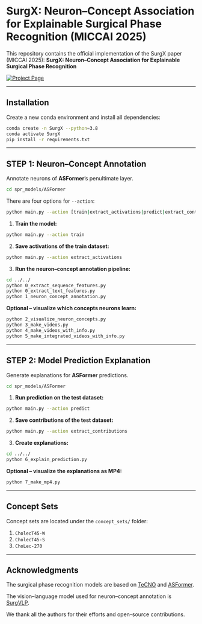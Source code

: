 # SurgX: Neuron–Concept Association for Explainable Surgical Phase Recognition (MICCAI 2025)

This repository contains the official implementation of the SurgX paper (MICCAI 2025):
**SurgX: Neuron–Concept Association for Explainable Surgical Phase Recognition**

[![Project Page](https://img.shields.io/badge/Project-Page-green)](https://ailab-kyunghee.github.io/SurgX)

---

## Installation

Create a new conda environment and install all dependencies:

```bash
conda create -n SurgX --python=3.8
conda activate SurgX
pip install -r requirements.txt
```

---

## STEP 1: Neuron–Concept Annotation

Annotate neurons of **ASFormer**’s penultimate layer.

```bash
cd spr_models/ASFormer
```

There are four options for `--action`:

```bash
python main.py --action [train|extract_activations|predict|extract_contributions]
```

1. **Train the model:**

```bash
python main.py --action train
```

2. **Save activations of the train dataset:**

```bash
python main.py --action extract_activations
```

3. **Run the neuron–concept annotation pipeline:**

```bash
cd ../../
python 0_extract_sequence_features.py
python 0_extract_text_features.py
python 1_neuron_concept_annotation.py
```

**Optional – visualize which concepts neurons learn:**

```bash
python 2_visualize_neuron_concepts.py
python 3_make_videos.py
python 4_make_videos_with_info.py
python 5_make_integrated_videos_with_info.py
```

---

## STEP 2: Model Prediction Explanation

Generate explanations for **ASFormer** predictions.

```bash
cd spr_models/ASFormer
```

1. **Run prediction on the test dataset:**

```bash
python main.py --action predict
```

2. **Save contributions of the test dataset:**

```bash
python main.py --action extract_contributions
```

3. **Create explanations:**

```bash
cd ../../
python 6_explain_prediction.py
```

**Optional – visualize the explanations as MP4:**

```bash
python 7_make_mp4.py
```

---

## Concept Sets

Concept sets are located under the `concept_sets/` folder:

1. `CholecT45-W`
2. `CholecT45-S`
3. `ChoLec-270`

---

## Acknowledgments

The surgical phase recognition models are based on
[TeCNO](https://github.com/tobiascz/TeCNO) and
[ASFormer](https://github.com/ChinaYi/ASFormer).

The vision–language model used for neuron–concept annotation is
[SurgVLP](https://github.com/CAMMA-public/SurgVLP).

We thank all the authors for their efforts and open-source contributions.

